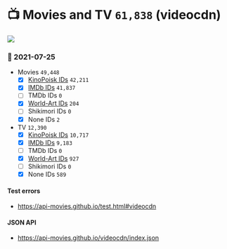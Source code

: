 # :tv: Movies and TV `61,838` (videocdn)

<a href="https://API-Movies.github.io"><img src="https://API-Movies.github.io/banner.png?cache"></a>

### :date: 2021-07-25
- Movies `49,448`
  - [x] <a href="https://API-Movies.github.io/videocdn/movie_kinopoisk_ids.json">KinoPoisk IDs</a> `42,211`
  - [x] <a href="https://API-Movies.github.io/videocdn/movie_imdb_ids.json">IMDb IDs</a> `41,837`
  - [ ] TMDb IDs `0`
  - [x] <a href="https://API-Movies.github.io/videocdn/movie_world_art_ids.json">World-Art IDs</a> `204`
  - [ ] Shikimori IDs `0`
  - [x] None IDs `2`
- TV `12,390`
  - [x] <a href="https://API-Movies.github.io/videocdn/tv_kinopoisk_ids.json">KinoPoisk IDs</a> `10,717`
  - [x] <a href="https://API-Movies.github.io/videocdn/tv_imdb_ids.json">IMDb IDs</a> `9,183`
  - [ ] TMDb IDs `0`
  - [x] <a href="https://API-Movies.github.io/videocdn/tv_world_art_ids.json">World-Art IDs</a> `927`
  - [ ] Shikimori IDs `0`
  - [x] None IDs `589`
#### Test errors
- <a href='https://api-movies.github.io/test.html#videocdn'>https://api-movies.github.io/test.html#videocdn</a>
#### JSON API
- <a href='https://api-movies.github.io/videocdn/index.json'>https://api-movies.github.io/videocdn/index.json</a>
